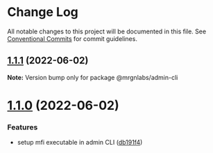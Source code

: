 # Change Log

All notable changes to this project will be documented in this file.
See [Conventional Commits](https://conventionalcommits.org) for commit guidelines.

## [1.1.1](https://github.com/mrgnlabs/marginfi-sdk/compare/@mrgnlabs/admin-cli@1.1.0...@mrgnlabs/admin-cli@1.1.1) (2022-06-02)

**Note:** Version bump only for package @mrgnlabs/admin-cli





# [1.1.0](https://github.com/mrgnlabs/marginfi-sdk/compare/@mrgnlabs/admin-cli@1.0.1...@mrgnlabs/admin-cli@1.1.0) (2022-06-02)


### Features

* setup mfi executable in admin CLI ([db191f4](https://github.com/mrgnlabs/marginfi-sdk/commit/db191f4ef586dae47f2aea7c7c046f1eb6b989e2))
